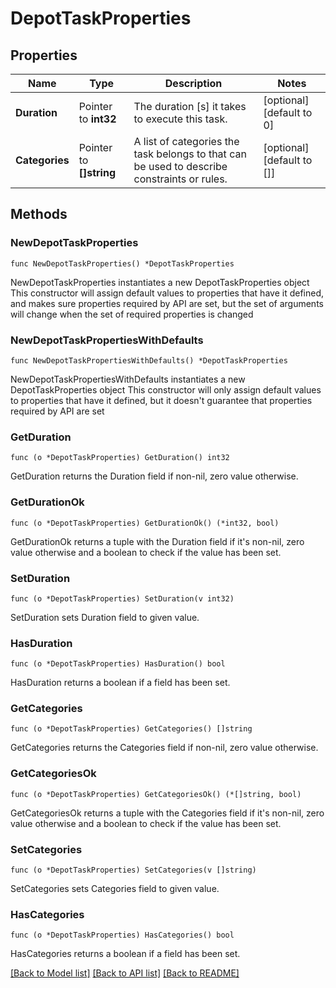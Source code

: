 # DepotTaskProperties

## Properties

Name | Type | Description | Notes
------------ | ------------- | ------------- | -------------
**Duration** | Pointer to **int32** | The duration [s] it takes to execute this task. | [optional] [default to 0]
**Categories** | Pointer to **[]string** | A list of categories the task belongs to that can be used to describe constraints or rules. | [optional] [default to []]

## Methods

### NewDepotTaskProperties

`func NewDepotTaskProperties() *DepotTaskProperties`

NewDepotTaskProperties instantiates a new DepotTaskProperties object
This constructor will assign default values to properties that have it defined,
and makes sure properties required by API are set, but the set of arguments
will change when the set of required properties is changed

### NewDepotTaskPropertiesWithDefaults

`func NewDepotTaskPropertiesWithDefaults() *DepotTaskProperties`

NewDepotTaskPropertiesWithDefaults instantiates a new DepotTaskProperties object
This constructor will only assign default values to properties that have it defined,
but it doesn't guarantee that properties required by API are set

### GetDuration

`func (o *DepotTaskProperties) GetDuration() int32`

GetDuration returns the Duration field if non-nil, zero value otherwise.

### GetDurationOk

`func (o *DepotTaskProperties) GetDurationOk() (*int32, bool)`

GetDurationOk returns a tuple with the Duration field if it's non-nil, zero value otherwise
and a boolean to check if the value has been set.

### SetDuration

`func (o *DepotTaskProperties) SetDuration(v int32)`

SetDuration sets Duration field to given value.

### HasDuration

`func (o *DepotTaskProperties) HasDuration() bool`

HasDuration returns a boolean if a field has been set.

### GetCategories

`func (o *DepotTaskProperties) GetCategories() []string`

GetCategories returns the Categories field if non-nil, zero value otherwise.

### GetCategoriesOk

`func (o *DepotTaskProperties) GetCategoriesOk() (*[]string, bool)`

GetCategoriesOk returns a tuple with the Categories field if it's non-nil, zero value otherwise
and a boolean to check if the value has been set.

### SetCategories

`func (o *DepotTaskProperties) SetCategories(v []string)`

SetCategories sets Categories field to given value.

### HasCategories

`func (o *DepotTaskProperties) HasCategories() bool`

HasCategories returns a boolean if a field has been set.


[[Back to Model list]](../README.md#documentation-for-models) [[Back to API list]](../README.md#documentation-for-api-endpoints) [[Back to README]](../README.md)


